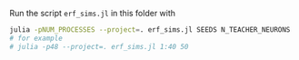 Run the script `erf_sims.jl` in this folder with

```bash
julia -pNUM_PROCESSES --project=. erf_sims.jl SEEDS N_TEACHER_NEURONS
# for example
# julia -p48 --project=. erf_sims.jl 1:40 50
```

